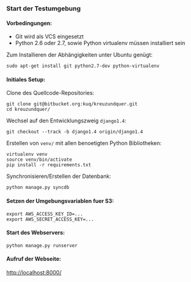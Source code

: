 ### Start der Testumgebung

#### Vorbedingungen:

 * Git wird als VCS eingesetzt
 * Python 2.6 oder 2.7, sowie Python virtualenv müssen installiert sein

Zum Installieren der Abhängigkeiten unter Ubuntu genügt:

    sudo apt-get install git python2.7-dev python-virtualenv

#### Initiales Setup:

Clone des Quellcode-Repositories:

    git clone git@bitbucket.org:kuq/kreuzundquer.git
    cd kreuzundquer/

Wechsel auf den Entwicklungszweig `django1.4`:

    git checkout --track -b django1.4 origin/django1.4

Erstellen von `venv/` mit allen benoetigten Python Bibliotheken:

    virtualenv venv
    source venv/bin/activate
    pip install -r requirements.txt

Synchronisieren/Erstellen der Datenbank:

    python manage.py syncdb


#### Setzen der Umgebungsvariablen fuer S3:

    export AWS_ACCESS_KEY_ID=...
    export AWS_SECRET_ACCESS_KEY=...

#### Start des Webservers:

    python manage.py runserver

#### Aufruf der Webseite: 

<http://localhost:8000/>
